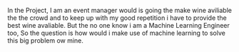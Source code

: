 In the Project, I am an event manager would is going the make wine aviliable the the crowd and to keep up with
my good repetition i have to provide the best wine avaliable. But the no one know i am a Machine Learning Engineer too, So the question is how would i make use of machine learning to solve this big problem ow mine.